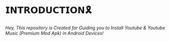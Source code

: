 # 𝗜𝗡𝗧𝗥𝗢𝗗𝗨𝗖𝗧𝗜𝗢𝗡🎗️

_Hey, This repository is Created for Guiding you to Install Youtube & Youtube Music (Premium Mod Apk) in Android Devices!_
